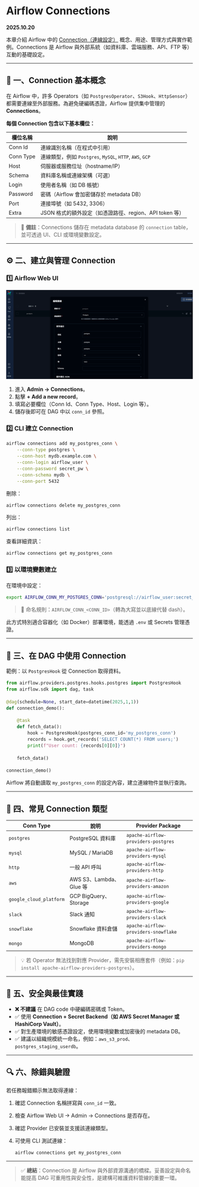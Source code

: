 # Airflow Connections

**2025.10.20**

本章介紹 Airflow 中的 [Connection（連線設定）](https://airflow.apache.org/docs/apache-airflow/stable/howto/connection.html) 概念、用途、管理方式與實作範例。Connections 是 Airflow 與外部系統（如資料庫、雲端服務、API、FTP 等）互動的基礎設定。

---

## 🧭 一、Connection 基本概念

在 Airflow 中，許多 Operators（如 `PostgresOperator`、`S3Hook`、`HttpSensor`）都需要連線至外部服務。為避免硬編碼憑證，Airflow 提供集中管理的 **Connections**。

**每個 Connection 包含以下基本欄位：**

| 欄位名稱      | 說明                                                |
| --------- | ------------------------------------------------- |
| Conn Id   | 連線識別名稱（在程式中引用）                                    |
| Conn Type | 連線類型，例如 `Postgres`, `MySQL`, `HTTP`, `AWS`, `GCP` |
| Host      | 伺服器或服務位址（hostname/IP）                             |
| Schema    | 資料庫名稱或連線架構（可選）                                    |
| Login     | 使用者名稱（如 DB 帳號）                                    |
| Password  | 密碼（Airflow 會加密儲存於 metadata DB）                    |
| Port      | 連接埠號（如 5432, 3306）                                |
| Extra     | JSON 格式的額外設定（如憑證路徑、region、API token 等）            |

> 📘 **備註**：Connections 儲存在 metadata database 的 `connection` table，並可透過 UI、CLI 或環境變數設定。

---

## ⚙️ 二、建立與管理 Connection

### 1️⃣ Airflow Web UI

![Airflow connection](../img/connection.png)

1. 進入 **Admin → Connections**。
2. 點擊 **+ Add a new record**。
3. 填寫必要欄位（Conn Id、Conn Type、Host、Login 等）。
4. 儲存後即可在 DAG 中以 `conn_id` 參照。

### 2️⃣ CLI 建立 Connection

```bash
airflow connections add my_postgres_conn \
    --conn-type postgres \
    --conn-host mydb.example.com \
    --conn-login airflow_user \
    --conn-password secret_pw \
    --conn-schema mydb \
    --conn-port 5432
```

刪除：

```bash
airflow connections delete my_postgres_conn
```

列出：

```bash
airflow connections list
```

查看詳細資訊：

```bash
airflow connections get my_postgres_conn
```

### 3️⃣ 以環境變數建立

在環境中設定：

```bash
export AIRFLOW_CONN_MY_POSTGRES_CONN='postgresql://airflow_user:secret_pw@mydb.example.com:5432/mydb'
```

> 🔑 命名規則：`AIRFLOW_CONN_<CONN_ID>`（轉為大寫並以底線代替 dash）。

此方式特別適合容器化（如 Docker）部署環境，能透過 `.env` 或 Secrets 管理憑證。

---

## 🧩 三、在 DAG 中使用 Connection

範例：以 `PostgresHook` 從 Connection 取得資料。

```python
from airflow.providers.postgres.hooks.postgres import PostgresHook
from airflow.sdk import dag, task

@dag(schedule=None, start_date=datetime(2025,1,1))
def connection_demo():

    @task
    def fetch_data():
        hook = PostgresHook(postgres_conn_id='my_postgres_conn')
        records = hook.get_records('SELECT COUNT(*) FROM users;')
        print(f"User count: {records[0][0]}")

    fetch_data()

connection_demo()
```

Airflow 將自動讀取 `my_postgres_conn` 的設定內容，建立連線物件並執行查詢。

---

## 🧰 四、常見 Connection 類型

| Conn Type               | 說明                   | Provider Package                     |
| ----------------------- | -------------------- | ------------------------------------ |
| `postgres`              | PostgreSQL 資料庫       | `apache-airflow-providers-postgres`  |
| `mysql`                 | MySQL / MariaDB      | `apache-airflow-providers-mysql`     |
| `http`                  | 一般 API 呼叫            | `apache-airflow-providers-http`      |
| `aws`                   | AWS S3、Lambda、Glue 等 | `apache-airflow-providers-amazon`    |
| `google_cloud_platform` | GCP BigQuery、Storage | `apache-airflow-providers-google`    |
| `slack`                 | Slack 通知             | `apache-airflow-providers-slack`     |
| `snowflake`             | Snowflake 資料倉儲       | `apache-airflow-providers-snowflake` |
| `mongo`                 | MongoDB              | `apache-airflow-providers-mongo`     |

> 💡 若 Operator 無法找到對應 Provider，需先安裝相應套件（例如：`pip install apache-airflow-providers-postgres`）。

---

## 🧠 五、安全與最佳實踐

* **❌ 不建議** 在 DAG code 中硬編碼密碼或 Token。
* ✅ 使用 **Connection + Secret Backend（如 AWS Secret Manager 或 HashiCorp Vault）**。
* ✅ 對生產環境的敏感憑證設定，使用環境變數或加密後的 metadata DB。
* ✅ 建議以組織規模統一命名，例如：`aws_s3_prod`、`postgres_staging_userdb`。

---

## 🔍 六、除錯與驗證

若任務報錯顯示無法取得連線：

1. 確認 Connection 名稱拼寫與 `conn_id` 一致。
2. 檢查 Airflow Web UI → Admin → Connections 是否存在。
3. 確認 Provider 已安裝並支援該連線類型。
4. 可使用 CLI 測試連線：

   ```bash
   airflow connections get my_postgres_conn
   ```

---

> ✅ **總結**：Connection 是 Airflow 與外部資源溝通的橋樑。妥善設定與命名能提高 DAG 可重用性與安全性，是建構可維護資料管線的重要一環。
